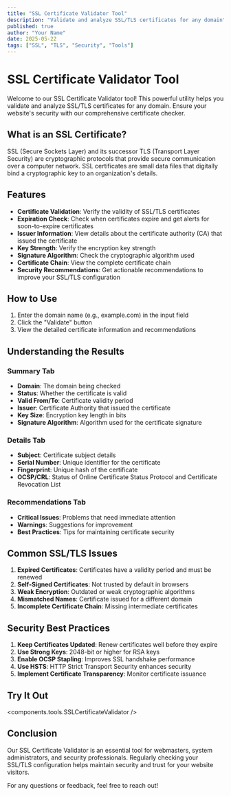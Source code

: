 ```yaml
---
title: "SSL Certificate Validator Tool"
description: "Validate and analyze SSL/TLS certificates for any domain"
published: true
author: "Your Name"
date: 2025-05-22
tags: ["SSL", "TLS", "Security", "Tools"]
---
```


# SSL Certificate Validator Tool

Welcome to our SSL Certificate Validator tool! This powerful utility helps you validate and analyze SSL/TLS certificates for any domain. Ensure your website's security with our comprehensive certificate checker.

## What is an SSL Certificate?

SSL (Secure Sockets Layer) and its successor TLS (Transport Layer Security) are cryptographic protocols that provide secure communication over a computer network. SSL certificates are small data files that digitally bind a cryptographic key to an organization's details.

## Features

- **Certificate Validation**: Verify the validity of SSL/TLS certificates
- **Expiration Check**: Check when certificates expire and get alerts for soon-to-expire certificates
- **Issuer Information**: View details about the certificate authority (CA) that issued the certificate
- **Key Strength**: Verify the encryption key strength
- **Signature Algorithm**: Check the cryptographic algorithm used
- **Certificate Chain**: View the complete certificate chain
- **Security Recommendations**: Get actionable recommendations to improve your SSL/TLS configuration

## How to Use

1. Enter the domain name (e.g., example.com) in the input field
2. Click the "Validate" button
3. View the detailed certificate information and recommendations

## Understanding the Results

### Summary Tab
- **Domain**: The domain being checked
- **Status**: Whether the certificate is valid
- **Valid From/To**: Certificate validity period
- **Issuer**: Certificate Authority that issued the certificate
- **Key Size**: Encryption key length in bits
- **Signature Algorithm**: Algorithm used for the certificate signature

### Details Tab
- **Subject**: Certificate subject details
- **Serial Number**: Unique identifier for the certificate
- **Fingerprint**: Unique hash of the certificate
- **OCSP/CRL**: Status of Online Certificate Status Protocol and Certificate Revocation List

### Recommendations Tab
- **Critical Issues**: Problems that need immediate attention
- **Warnings**: Suggestions for improvement
- **Best Practices**: Tips for maintaining certificate security

## Common SSL/TLS Issues

1. **Expired Certificates**: Certificates have a validity period and must be renewed
2. **Self-Signed Certificates**: Not trusted by default in browsers
3. **Weak Encryption**: Outdated or weak cryptographic algorithms
4. **Mismatched Names**: Certificate issued for a different domain
5. **Incomplete Certificate Chain**: Missing intermediate certificates

## Security Best Practices

1. **Keep Certificates Updated**: Renew certificates well before they expire
2. **Use Strong Keys**: 2048-bit or higher for RSA keys
3. **Enable OCSP Stapling**: Improves SSL handshake performance
4. **Use HSTS**: HTTP Strict Transport Security enhances security
5. **Implement Certificate Transparency**: Monitor certificate issuance

## Try It Out

<components.tools.SSLCertificateValidator />

## Conclusion

Our SSL Certificate Validator is an essential tool for webmasters, system administrators, and security professionals. Regularly checking your SSL/TLS configuration helps maintain security and trust for your website visitors.

For any questions or feedback, feel free to reach out!
